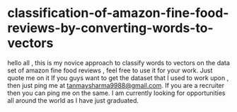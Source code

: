# classification-of-amazon-fine-food-reviews-by-converting-words-to-vectors
hello all , this is my novice approach to classify words to vectors on the data set of amazon fine food reviews , feel free to use it for your work. Just quote me on it
If you guys want to get the dataset that I used to work upon , then just ping me at tanmaysharma9988@gmail.com. 
If you are a recruiter then you can ping me on the same. I am currently looking for opportunities all around the world as I have just graduated.
